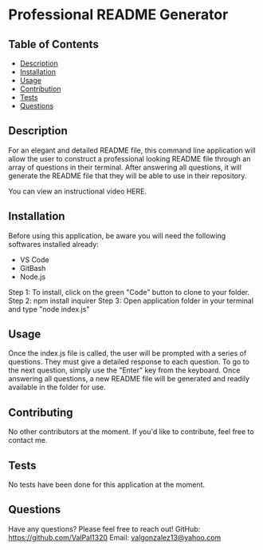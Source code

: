 # Professional README Generator

## Table of Contents
* [Description](#description)
* [Installation](#installation)
* [Usage](#usage)
* [Contribution](#contribute)
* [Tests](#tests)
* [Questions](#questions)

## Description
For an elegant and detailed README file, this command line application will allow the user to construct a professional looking README file through an array of questions in their terminal. After answering all questions, it will generate the README file that they will be able to use in their repository.

You can view an instructional video HERE.

## Installation
Before using this application, be aware you will need the following softwares installed already:
* VS Code
* GitBash
* Node.js

Step 1: To install, click on the green "Code" button to clone to your folder.
Step 2: npm install inquirer
Step 3: Open application folder in your terminal and type "node index.js"

## Usage
Once the index.js file is called, the user will be prompted with a series of questions. They must give a detailed response to each question. To go to the next question, simply use the "Enter" key from the keyboard. Once answering all questions, a new README file will be generated and readily
available in the folder for use.

## Contributing
No other contributors at the moment. If you'd like to contribute, feel free to contact me.

## Tests
No tests have been done for this application at the moment.

## Questions
Have any questions? Please feel free to reach out!
GitHub: https://github.com/ValPal1320
Email: valgonzalez13@yahoo.com


